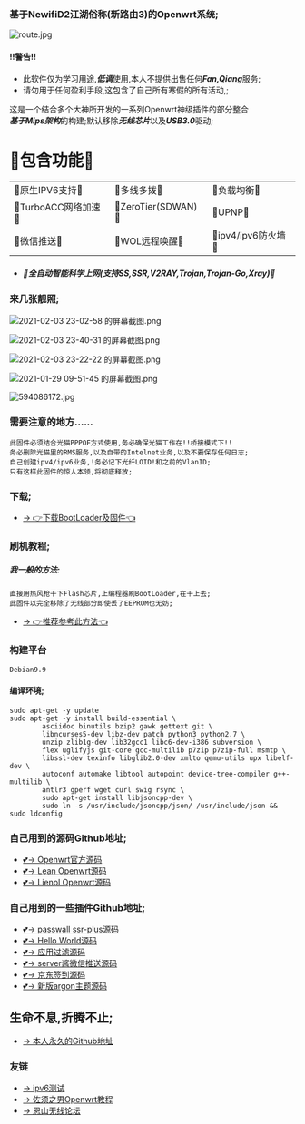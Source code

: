 ### 基于NewifiD2江湖俗称(新路由3)的Openwrt系统;

![route.jpg](https://ss1.bdstatic.com/70cFuXSh_Q1YnxGkpoWK1HF6hhy/it/u=1980062630,316990257&fm=26&gp=0.jpg) 

#### !!警告!!
- 此软件仅为学习用途,***低调***使用,本人不提供出售任何***Fan,Qiang***服务;
- 请勿用于任何盈利手段,这包含了自己所有寒假的所有活动,;


这是一个结合多个大神所开发的一系列Openwrt神级插件的部分整合    
***基于Mips架构***的构建;默认移除***无线芯片***以及***USB3.0***驱动;  

# 💖包含功能💖
|        |             |            |
|--------|-------------|------------|
|💖原生IPV6支持💖|💖多线多拨💖 |💖负载均衡💖|
|💖TurboACC网络加速💖|💖ZeroTier(SDWAN)💖 |💖UPNP💖 |
|💖微信推送💖|💖WOL远程唤醒💖 |💖ipv4/ipv6防火墙💖 |
- ##### 💖全自动智能科学上网(支持SS,SSR,V2RAY,Trojan,Trojan-Go,Xray)💖

### 来几张靓照;
![2021-02-03 23-02-58 的屏幕截图.png](https://i.loli.net/2021/02/04/aSor2pvx37ZP5dW.png) 

![2021-02-03 23-40-31 的屏幕截图.png](https://i.loli.net/2021/02/04/YxPpTtO6BSeKLJQ.png)

![2021-02-03 23-22-22 的屏幕截图.png](https://i.loli.net/2021/02/04/Hh2keQCKZgw13pP.png)

![2021-01-29 09-51-45 的屏幕截图.png](https://i.loli.net/2021/02/04/YzOienUhMf1gsXC.png)

![594086172.jpg](https://i.loli.net/2021/02/04/W5U27mGrpDNXFcB.jpg)


### 需要注意的地方......
```
此固件必须结合光猫PPPOE方式使用,务必确保光猫工作在!!桥接模式下!!
务必删除光猫里的RMS服务,以及自带的Intelnet业务,以及不要保存任何日志;
自己创建ipv4/ipv6业务,!务必记下光纤LOID!和之前的VlanID;
只有这样此固件的惊人本领,将彻底释放;
```

### 下载;
- [→ 👉下载BootLoader及固件👈](https://github.com/wo2ni/NewifiD2_Openwrt/releases/tag/v0.1)

### 刷机教程;
##### 我一般的方法:
```
直接用热风枪干下Flash芯片,上编程器刷BootLoader,在干上去;  
此固件以完全移除了无线部分即使丢了EEPROM也无妨;
```

- [→ 👉推荐参考此方法👈](https://aisoa.cn/post-2247.html)

### 构建平台
```
Debian9.9
```

#### 编译环境;
```
sudo apt-get -y update
sudo apt-get -y install build-essential \
        asciidoc binutils bzip2 gawk gettext git \
        libncurses5-dev libz-dev patch python3 python2.7 \
        unzip zlib1g-dev lib32gcc1 libc6-dev-i386 subversion \
        flex uglifyjs git-core gcc-multilib p7zip p7zip-full msmtp \
        libssl-dev texinfo libglib2.0-dev xmlto qemu-utils upx libelf-dev \
        autoconf automake libtool autopoint device-tree-compiler g++-multilib \
        antlr3 gperf wget curl swig rsync \
        sudo apt-get install libjsoncpp-dev \
        sudo ln -s /usr/include/jsoncpp/json/ /usr/include/json && sudo ldconfig
```

### 自己用到的源码Github地址;
- [💕→ Openwrt官方源码](https://github.com/openwrt/openwrt)
- [💕→ Lean Openwrt源码](https://github.com/coolsnowwolf/lede)
- [💕→ Lienol Openwrt源码](https://github.com/Lienol/openwrt)

### 自己用到的一些插件Github地址;
- [💕→ passwall ssr-plus源码](https://github.com/kenzok8/openwrt-packages)
- [💕→ Hello World源码](https://github.com/jerrykuku/luci-app-vssr)
- [💕→ 应用过滤源码](https://github.com/destan19/OpenAppFilter)
- [💕→ server酱微信推送源码](https://github.com/tty228/luci-app-serverchan)
- [💕→ 京东签到源码](https://github.com/jerrykuku/luci-app-jd-dailybonus)
- [💕→ 新版argon主题源码](https://github.com/jerrykuku/luci-theme-argon)

## 生命不息,折腾不止;
- [→ 本人永久的Github地址](https://github.com/wo2ni)

### 友链
- [→ ipv6测试](https://www.test-ipv6.com/)
- [→ 佐须之男Openwrt教程](http://forgotfun.org/)
- [→ 恩山无线论坛](https://www.right.com.cn/)
